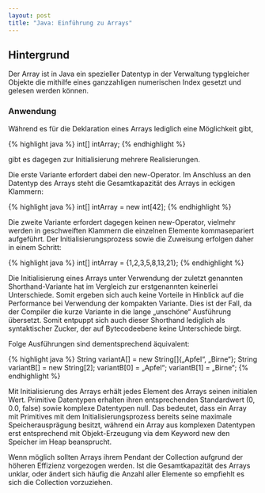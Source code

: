 ```yaml
---
layout: post
title: "Java: Einführung zu Arrays"
---
```




## Hintergrund
Der Array ist in Java ein spezieller Datentyp in der Verwaltung typgleicher Objekte die mithilfe eines ganzzahligen numerischen Index gesetzt und gelesen werden können.

### Anwendung
Während es für die Deklaration eines Arrays lediglich eine Möglichkeit gibt,

{% highlight java %}
int[] intArray;
{% endhighlight %}

gibt es dagegen zur Initialisierung mehrere Realisierungen.

Die erste Variante erfordert dabei den new-Operator. Im Anschluss an den Datentyp des Arrays steht die Gesamtkapazität des Arrays in eckigen Klammern:

{% highlight java %}
int[] intArray = new int[42];
{% endhighlight %}

Die zweite Variante erfordert dagegen keinen new-Operator, vielmehr werden in geschweiften Klammern die einzelnen Elemente kommasepariert aufgeführt. Der Initialisierungsprozess sowie die Zuweisung erfolgen daher in einem Schritt:

{% highlight java %}
int[] intArray = {1,2,3,5,8,13,21};
{% endhighlight %}

Die Initialisierung eines Arrays unter Verwendung der zuletzt genannten Shorthand-Variante hat im Vergleich zur erstgenannten keinerlei Unterschiede. Somit ergeben sich auch keine Vorteile in Hinblick auf die Performance bei  Verwendung der kompakten Variante.
Dies ist der Fall, da der Compiler die kurze Variante in die lange „unschöne“ Ausführung übersetzt. Somit entpuppt sich auch dieser Shorthand lediglich als syntaktischer Zucker, der auf Bytecodeebene keine Unterschiede birgt.

Folge Ausführungen sind dementsprechend äquivalent:

{% highlight java %}
String variantA[] = new String[]{„Apfel“, „Birne“};
String variantB[] = new String[2];
variantB[0] = „Apfel“;
variantB[1] = „Birne“;
{% endhighlight %}

Mit Initialisierung des Arrays erhält jedes Element des Arrays seinen initialen Wert. Primitive Datentypen erhalten ihren entsprechenden Standardwert (0, 0.0, false) sowie komplexe Datentypen null.
Das bedeutet, dass ein Array mit Primitives mit dem Initialisierungsprozess bereits seine maximale Speicherausprägung besitzt, während ein Array aus komplexen Datentypen erst entsprechend mit Objekt-Erzeugung via dem Keyword new den Speicher im Heap beansprucht.

Wenn möglich sollten Arrays ihrem Pendant der Collection aufgrund der höheren Effizienz vorgezogen werden. Ist die Gesamtkapazität des Arrays unklar, oder ändert sich häufig die Anzahl aller Elemente so empfiehlt es sich die Collection vorzuziehen.

